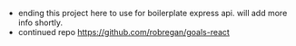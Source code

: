 - ending this project here to use for boilerplate express api. will add more info shortly.
- continued repo https://github.com/robregan/goals-react
